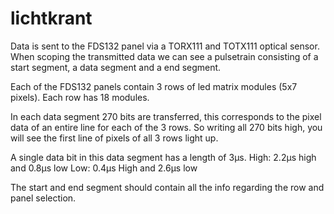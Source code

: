 # lichtkrant

Data is sent to the FDS132 panel via a TORX111 and TOTX111 optical sensor. When scoping the transmitted data we can see a pulsetrain consisting of a start segment, a data segment and a end segment. 


Each of the FDS132 panels contain 3 rows of led matrix modules (5x7 pixels). Each row has 18 modules.

In each data segment 270 bits are transferred, this corresponds to the pixel data of an entire line for each of the 3 rows. 
So writing all 270 bits high, you will see the first line of pixels of all 3 rows light up.

A single data bit in this data segment has a length of 3μs. 
High: 2.2μs high and 0.8μs low
Low: 0.4μs High and 2.6μs low


The start and end segment should contain all the info regarding the row and panel selection. 
